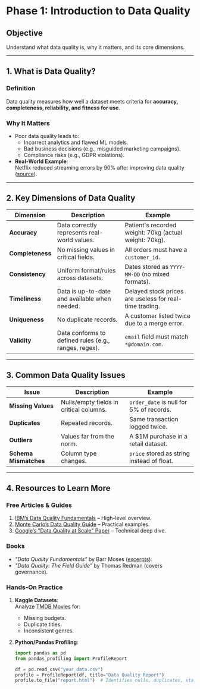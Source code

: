 # Phase 1: Introduction to Data Quality

## Objective
Understand what data quality is, why it matters, and its core dimensions.

---

## 1. What is Data Quality?

### Definition
Data quality measures how well a dataset meets criteria for **accuracy, completeness, reliability, and fitness for use**.

### Why It Matters
- Poor data quality leads to:
  - Incorrect analytics and flawed ML models.
  - Bad business decisions (e.g., misguided marketing campaigns).
  - Compliance risks (e.g., GDPR violations).
- **Real-World Example**:  
  Netflix reduced streaming errors by 90% after improving data quality ([source](https://netflixtechblog.com)).

---

## 2. Key Dimensions of Data Quality

| Dimension       | Description                                                                 | Example                                                                 |
|-----------------|-----------------------------------------------------------------------------|-------------------------------------------------------------------------|
| **Accuracy**    | Data correctly represents real-world values.                                | Patient's recorded weight: 70kg (actual weight: 70kg).                 |
| **Completeness**| No missing values in critical fields.                                      | All orders must have a `customer_id`.                                   |
| **Consistency** | Uniform format/rules across datasets.                                      | Dates stored as `YYYY-MM-DD` (no mixed formats).                        |
| **Timeliness**  | Data is up-to-date and available when needed.                              | Delayed stock prices are useless for real-time trading.                 |
| **Uniqueness**  | No duplicate records.                                                      | A customer listed twice due to a merge error.                           |
| **Validity**    | Data conforms to defined rules (e.g., ranges, regex).                      | `email` field must match `*@domain.com`.                               |

---

## 3. Common Data Quality Issues

| Issue            | Description                              | Example                                  |
|------------------|------------------------------------------|------------------------------------------|
| **Missing Values**| Nulls/empty fields in critical columns. | `order_date` is null for 5% of records. |
| **Duplicates**   | Repeated records.                        | Same transaction logged twice.          |
| **Outliers**     | Values far from the norm.                | A $1M purchase in a retail dataset.     |
| **Schema Mismatches** | Column type changes.               | `price` stored as string instead of float. |

---

## 4. Resources to Learn More

### Free Articles & Guides
1. [IBM’s Data Quality Fundamentals](https://www.ibm.com/topics/data-quality) – High-level overview.
2. [Monte Carlo’s Data Quality Guide](https://www.montecarlodata.com/data-quality-guide/) – Practical examples.
3. [Google’s "Data Quality at Scale" Paper](https://research.google/pubs/pub48444/) – Technical deep dive.

### Books
- *"Data Quality Fundamentals"* by Barr Moses ([excerpts](https://www.oreilly.com/library/view/data-quality-fundamentals/9781098116301/)).
- *"Data Quality: The Field Guide"* by Thomas Redman (covers governance).

### Hands-On Practice
1. **Kaggle Datasets**:  
   Analyze [TMDB Movies](https://www.kaggle.com/datasets/tmdb/tmdb-movie-metadata) for:
   - Missing budgets.
   - Duplicate titles.
   - Inconsistent genres.

2. **Python/Pandas Profiling**:
   ```python
   import pandas as pd
   from pandas_profiling import ProfileReport

   df = pd.read_csv("your_data.csv")
   profile = ProfileReport(df, title="Data Quality Report")
   profile.to_file("report.html")  # Identifies nulls, duplicates, stats